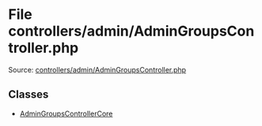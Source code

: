 File controllers/admin/AdminGroupsController.php
=========

Source: [controllers/admin/AdminGroupsController.php](https://github.com/PrestaShop/PrestaShop/blob/1.5.6.0/controllers/admin/AdminGroupsController.php)


Classes
-------

* [AdminGroupsControllerCore](class.AdminGroupsControllerCore.md)

